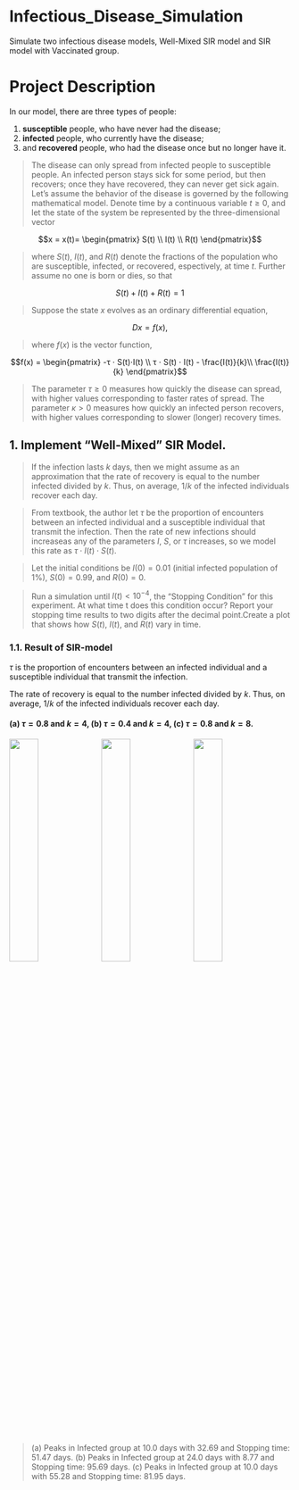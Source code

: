# Infectious_Disease_Simulation
Simulate two infectious disease models, Well-Mixed SIR model and SIR model with Vaccinated group.
# Project Description
In our model, there are three types of people:
1. **susceptible** people, who have never had the disease;
2. **infected** people, who currently have the disease;
3. and **recovered** people, who had the disease once but no longer have
it.

> The disease can only spread from infected people to susceptible people. An infected person stays sick for some period, but then recovers;
once they have recovered, they can never get sick again.
Let’s assume the behavior of the disease is governed by the following mathematical model. Denote time by a continuous variable $t ≥ 0$, and let the state of the system be represented by the three-dimensional vector

```math
x = x(t)=
\begin{pmatrix}
S(t) \\
I(t) \\
R(t)
\end{pmatrix}
```
> where $S(t), \ I(t)$, and $R(t)$ denote the fractions of the population who are susceptible, infected, or recovered, espectively, at time $t$. Further assume no one is born or dies, so that 
```math
S(t) + I(t) + R(t) = 1
``` 

> Suppose the state $x$ evolves as an ordinary differential equation, 
``` math
Dx = f(x),
```
> where $f(x)$  is the vector function, 
``` math
f(x) = 
\begin{pmatrix}
-τ ⋅ S(t)⋅I(t) \\ 
τ ⋅ S(t) ⋅ I(t) - \frac{I(t)}{k}\\ 
\frac{I(t)}{k}
\end{pmatrix}
```
> The parameter $τ ≥ 0$ measures how quickly the disease can spread, with higher values corresponding to faster rates of spread. The parameter $κ > 0$ measures how quickly an infected person recovers, with higher values corresponding to slower (longer) recovery times.

## 1. Implement “Well-Mixed” SIR Model.
> If the infection lasts $k$ days, then we might assume as an approximation that the rate of recovery is equal to the number infected divided by $k$.  Thus, on average, $1/k$ of the infected individuals recover each day.

> From textbook, the author let $τ$ be the proportion of encounters between an infected individual and a susceptible individual that transmit the infection.  Then the rate of new infections should increaseas any of the parameters $I$, $S$, or $τ$ increases, so we model this rate as $τ\cdot I(t)\cdot S(t)$.

> Let the initial conditions be $I(0) = 0.01$ (initial infected population
of 1%), $S(0) = 0.99$, and $R(0) = 0$.

> Run a simulation until $I(t) < 10^{−4}$, the “Stopping Condition” for this experiment. At what time t does this condition occur? Report your stopping time results to two digits after the decimal point.Create a plot that shows how $S(t)$, $I(t)$, and $R(t)$ vary in time. 

### 1.1. Result of SIR-model
$τ$ is the proportion of encounters between an infected individual and a susceptible individual that transmit the infection.

The rate of recovery is equal to the number infected divided by $k$.  Thus, on average, $1/k$ of the infected individuals recover each day.

#### (a) $τ = 0.8$ and $k = 4$, (b) $τ = 0.4$ and $k = 4$, (c) $τ = 0.8$ and $k = 8$.
<img src="https://github.com/lsh4205/Infectious_Disease_Sim/assets/63761734/901f8f85-e3c9-4718-aa3f-ac5533c1b8d1" width="32%" height="32%">
<img src="https://github.com/lsh4205/Infectious_Disease_Sim/assets/63761734/3e947f26-f8e5-462a-a082-e63c833d691c" width="32%" height="32%">
<img src="https://github.com/lsh4205/Infectious_Disease_Sim/assets/63761734/77852948-7745-41cc-a8c7-f5999c13570b" width="32%" height="32%">

> (a) Peaks in Infected group at $10.0$ days with $32.69%$ and Stopping time: $51.47$ days.
> (b) Peaks in Infected group at $24.0$ days with $8.77%$ and Stopping time: $95.69$ days.
> (c) Peaks in Infected group at $10.0$ days with $55.28%$ and Stopping time: $81.95$ days.
